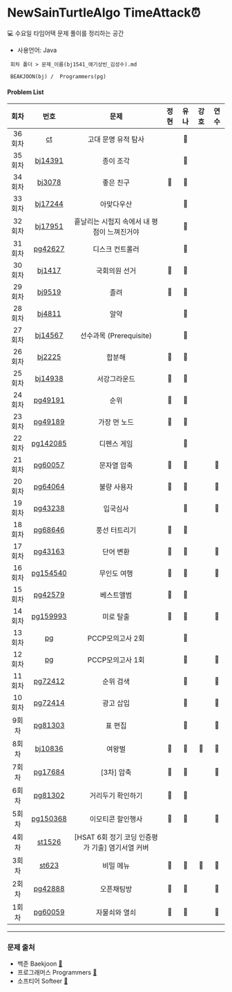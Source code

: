 # NewSainTurtleAlgo TimeAttack⏰

💻 수요일 타임어택 문제 풀이를 정리하는 공간

- 사용언어: Java

```
 회차 폴더 > 문제_이름(bj1541_애기상빈_김성수).md

 BEAKJOON(bj) /  Programmers(pg)
```

#### Problem List

| 회차   |                                    번호                                    | 문제                     | 정현 | 유나 | 강호 | 연수 |
| :----: | :----------------------------------------------------------: | :----------------------------: | :--: | :--: | :--: | :--: |
| 36회차  |    [ct](https://www.codetree.ai/training-field/frequent-problems/problems/ancient-ruin-exploration/description)  |  고대 문명 유적 탐사  |     | 💚  |   |   |
| 35회차  |    [bj14391](https://www.acmicpc.net/problem/14391)                                  |  종이 조각  |     | 💚  |   |   |
| 34회차  |    [bj3078](https://www.acmicpc.net/problem/3078)                                  | 좋은 친구 |  🐬  | 💚  |   |   |
| 33회차  |    [bj17244](https://www.acmicpc.net/problem/17244)                                  |  아맞다우산  |     | 💚  |   |   |
| 32회차  |    [bj17951](https://www.acmicpc.net/problem/17951)                                  |  흩날리는 시험지 속에서 내 평점이 느껴진거야  |     | 💚  |   |   |
| 31회차  |    [pg42627](https://school.programmers.co.kr/learn/courses/30/lessons/42627)      |  디스크 컨트롤러  |    |  💚 |   |   |
| 30회차  |    [bj1417](https://www.acmicpc.net/problem/1417)                                  |  국회의원 선거  |   🐬   | 💚 |   |   |
| 29회차  |    [bj9519](https://www.acmicpc.net/problem/9519)                                  |  졸려  |  🐬  |  💚  |   |   |
| 28회차  |    [bj4811](https://www.acmicpc.net/problem/4811)                                  |  알약  |     |  💚 |   |   |
| 27회차  |    [bj14567](https://www.acmicpc.net/problem/14567)                                  |  선수과목 (Prerequisite)  |     |  💚  |   |   |
| 26회차  |    [bj2225](https://www.acmicpc.net/problem/2225)                                  |  합분해  |   🐬  |  💚  |   |   |
| 25회차  |    [bj14938](https://www.acmicpc.net/problem/14938)                                |  서강그라운드  |  🐬  |  💚  |   |   |
| 24회차  |    [pg49191](https://school.programmers.co.kr/learn/courses/30/lessons/49191)      |  순위  |  🐬  | 💚  |   |   |
| 23회차  |    [pg49189](https://school.programmers.co.kr/learn/courses/30/lessons/49189)      |  가장 먼 노드  |  🐬  | 💚  |   |   |
| 22회차  |    [pg142085](https://school.programmers.co.kr/learn/courses/30/lessons/142085)    |  디펜스 게임  |   | 💚  |   |   |
| 21회차  |    [pg60057](https://school.programmers.co.kr/learn/courses/30/lessons/60057)      |  문자열 압축  |  🐬  | 💚  |   | 🌷 |
| 20회차  |    [pg64064](https://school.programmers.co.kr/learn/courses/30/lessons/64064)      |  불량 사용자  | 🐬 | 💚 |   | 🌷 |
| 19회차  |    [pg43238](https://school.programmers.co.kr/learn/courses/30/lessons/43238)      |  입국심사  |  | 💚 |   | 🌷 |
| 18회차  |    [pg68646](https://school.programmers.co.kr/learn/courses/30/lessons/68646)      |  풍선 터트리기  |  🐬  | 💚 |   |  |
| 17회차  |    [pg43163](https://school.programmers.co.kr/learn/courses/30/lessons/43163)      |  단어 변환  |  🐬  | 💚 |   | 🌷 |
| 16회차  |    [pg154540](https://school.programmers.co.kr/learn/courses/30/lessons/154540)    |  무인도 여행  |  🐬 | 💚 |   | 🌷 |
| 15회차  |    [pg42579](https://school.programmers.co.kr/learn/courses/30/lessons/42579)      |  베스트앨범  |  🐬 | 💚 |   |  |
| 14회차  |    [pg159993](https://school.programmers.co.kr/learn/courses/30/lessons/159993)    |   미로 탈출  | 🐬  | 💚 |   | 🌷 |
| 13회차  |    [pg](https://school.programmers.co.kr/learn/courses/15009/15009-pccp-%EB%AA%A8%EC%9D%98%EA%B3%A0%EC%82%AC-2%ED%9A%8C)      |   PCCP모의고사 2회  |   |  💚 |  |  |
| 12회차  |    [pg](https://school.programmers.co.kr/learn/courses/15008/15008-pccp-%EB%AA%A8%EC%9D%98%EA%B3%A0%EC%82%AC-1%ED%9A%8C)      |   PCCP모의고사 1회  |   | 💚 |  | 🌹 |
| 11회차  |    [pg72412](https://school.programmers.co.kr/learn/courses/30/lessons/72412)      |   순위 검색  |   | 💚 |   | 🌹 |
| 10회차  |    [pg72414](https://school.programmers.co.kr/learn/courses/30/lessons/72414)      |   광고 삽입  |   |  💚  |   | 🌷 |
| 9회차  |    [pg81303](https://school.programmers.co.kr/learn/courses/30/lessons/81303)       |   표 편집  |   | 💚  |   | 🌷 |
| 8회차  |    [bj10836](https://www.acmicpc.net/problem/10836)                                 |   여왕벌  | 🐬  |  💚  | 💪 | 🌷 |
| 7회차  |    [pg17684](https://school.programmers.co.kr/learn/courses/30/lessons/17684)       |   [3차] 압축  | 🐬  |  💚 |   | 🌷 |
| 6회차  |    [pg81302](https://school.programmers.co.kr/learn/courses/30/lessons/81302)       |   거리두기 확인하기  | 🐬  | 💚  |   |  |
| 5회차  |    [pg150368](https://school.programmers.co.kr/learn/courses/30/lessons/150368)     |   이모티콘 할인행사   | 🐬  | 💚 |   | 🌷 |
| 4회차  |    [st1526](https://softeer.ai/practice/info.do?idx=1&eid=1526)      |   [HSAT 6회 정기 코딩 인증평가 기출] 염기서열 커버   |   |   |   |  |
| 3회차  |    [st623](https://softeer.ai/practice/info.do?idx=1&eid=623)                       |   비밀 메뉴   | 🐬  | 💚   |  💪  | 🌷 |
| 2회차  |    [pg42888](https://school.programmers.co.kr/learn/courses/30/lessons/42888)       |   오픈채팅방   | 🐬  | 💚  |   | 🌷 |
| 1회차  |    [pg60059](https://school.programmers.co.kr/learn/courses/30/lessons/60059)       |   자물쇠와 열쇠   |  🐬 | 💚  |   | 🌷 |

---

### 문제 출처

- 백준 Baekjoon [🔗](https://www.acmicpc.net)
- 프로그래머스 Programmers [🔗](https://programmers.co.kr/learn/challenges)
- 소프티어 Softeer [🔗](https://softeer.ai/practice/index.do)
